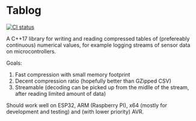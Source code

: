 # Tablog

[![CI status](https://github.com/bluecube/tablog/actions/workflows/CI.yml/badge.svg?branch=master)](https://github.com/bluecube/tablog/actions/workflows/CI.yml)

A C++17 library for writing and reading compressed tables of (prefereably
continuous) numerical values, for example logging streams of sensor data on microcontrollers.

Goals:
1. Fast compression with small memory footprint
2. Decent compression ratio (hopefully better than GZipped CSV)
3. Streamable (decoding can be picked up from the midlle of the stream, after reading limited amount of data)

Should work well on ESP32, ARM (Raspberry PI), x64 (mostly for development and testing) and (with lower priority) AVR.
